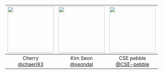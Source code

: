 |<img src="https://avatars.githubusercontent.com/u/79985974?v=4" width="150" height="150"/>|<img src="https://avatars.githubusercontent.com/u/75469131?v=4" width="150" height="150"/>|<img src="https://avatars.githubusercontent.com/u/89910703?v=4" width="150" height="150"/>|
|:-:|:-:|:-:|
|Cherry<br/>[@chaeri93](https://github.com/chaeri93)|Kim Seon<br/>[@seondal](https://github.com/seondal)|CSE pebble<br/>[@CSE-pebble](https://github.com/CSE-pebble)|
